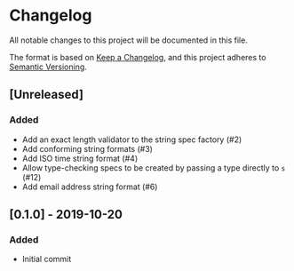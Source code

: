 # Changelog
All notable changes to this project will be documented in this file.

The format is based on [Keep a Changelog](https://keepachangelog.com/en/1.0.0/),
and this project adheres to [Semantic Versioning](https://semver.org/spec/v2.0.0.html).

## [Unreleased]
### Added
- Add an exact length validator to the string spec factory (#2)
- Add conforming string formats (#3)
- Add ISO time string format (#4)
- Allow type-checking specs to be created by passing a type directly to `s` (#12)
- Add email address string format (#6)

## [0.1.0] - 2019-10-20
### Added
- Initial commit
